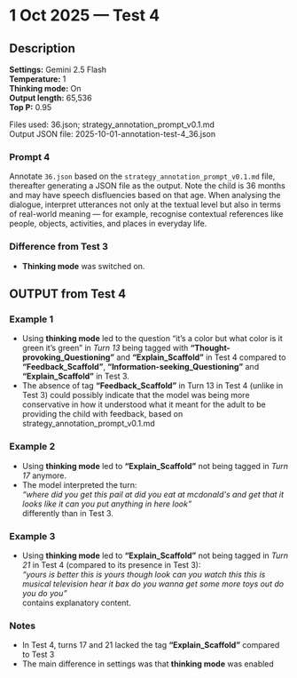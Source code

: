 # 1 Oct 2025 — Test 4

## Description
**Settings:** Gemini 2.5 Flash  
**Temperature:** 1  
**Thinking mode:** On  
**Output length:** 65,536  
**Top P:** 0.95  

Files used: 36.json; strategy_annotation_prompt_v0.1.md  
Output JSON file: 2025-10-01-annotation-test-4_36.json

### Prompt 4
Annotate `36.json` based on the `strategy_annotation_prompt_v0.1.md` file, thereafter generating a JSON file as the output. Note the child is 36 months and may have speech disfluencies based on that age. When analysing the dialogue, interpret utterances not only at the textual level but also in terms of real-world meaning — for example, recognise contextual references like people, objects, activities, and places in everyday life.

### Difference from Test 3
- **Thinking mode** was switched on.

## OUTPUT from Test 4

### Example 1
- Using **thinking mode** led to the question “it’s a color but what color is it green it’s green” in *Turn 13* being tagged with **“Thought-provoking_Questioning”** and **“Explain_Scaffold”** in Test 4 compared to **“Feedback_Scaffold”**, **“Information-seeking_Questioning”** and **“Explain_Scaffold”** in Test 3.  
- The absence of tag **“Feedback_Scaffold”** in Turn 13 in Test 4 (unlike in Test 3) could possibly indicate that the model was being more conservative in how it understood what it meant for the adult to be providing the child with feedback, based on strategy_annotation_prompt_v0.1.md

### Example 2
- Using **thinking mode** led to **“Explain_Scaffold”** not being tagged in *Turn 17* anymore.
- The model interpreted the turn:  
  *“where did you get this pail at did you eat at mcdonald's and get that it looks like it can you put anything in here look”*  
  differently than in Test 3.

### Example 3
- Using **thinking mode** led to **“Explain_Scaffold”** not being tagged in *Turn 21* in Test 4 (compared to its presence in Test 3):  
  *“yours is better this is yours though look can you watch this this is musical television hear it bax do you wanna get some more toys out do you do you”*  
  contains explanatory content.

### Notes
- In Test 4, turns 17 and 21 lacked the tag **“Explain_Scaffold”** compared to Test 3
- The main difference in settings was that **thinking mode** was enabled
